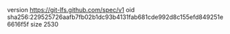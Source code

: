 version https://git-lfs.github.com/spec/v1
oid sha256:229525726aafb7fb02b1dc93b4131fab681cde992d8c155efd849251e6616f5f
size 2530
